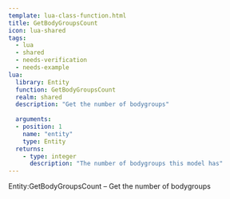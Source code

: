 ```yaml
---
template: lua-class-function.html
title: GetBodyGroupsCount
icon: lua-shared
tags:
  - lua
  - shared
  - needs-verification
  - needs-example
lua:
  library: Entity
  function: GetBodyGroupsCount
  realm: shared
  description: "Get the number of bodygroups"
  
  arguments:
  - position: 1
    name: "entity"
    type: Entity
  returns:
    - type: integer
      description: "The number of bodygroups this model has"
---
```


<div class="lua__search__keywords">
Entity:GetBodyGroupsCount &#x2013; Get the number of bodygroups
</div>
